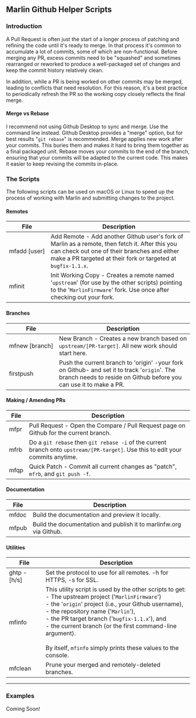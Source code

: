 ## Marlin Github Helper Scripts

### Introduction

A Pull Request is often just the start of a longer process of patching and refining the code until it's ready to merge. In that process it's common to accumulate a lot of commits, some of which are non-functional. Before merging any PR, excess commits need to be "squashed" and sometimes rearranged or reworked to produce a well-packaged set of changes and keep the commit history relatively clean.

In addition, while a PR is being worked on other commits may be merged, leading to conflicts that need resolution. For this reason, it's a best practice to periodically refresh the PR so the working copy closely reflects the final merge.

#### Merge vs Rebase

I recommend not using Github Desktop to sync and merge. Use the command line instead. Github Desktop provides a "merge" option, but for best results "`git rebase`" is recommended. Merge applies new work after your commits. This buries them and makes it hard to bring them together as a final packaged unit. Rebase moves your commits to the end of the branch, ensuring that your commits will be adapted to the current code. This makes it easier to keep revising the commits in-place.

### The Scripts

The following scripts can be used on macOS or Linux to speed up the process of working with Marlin and submitting changes to the project.

#### Remotes

File|Description
----|-----------
mfadd&nbsp;[user]|Add Remote - Add another Github user's fork of Marlin as a remote, then fetch it. After this you can check out one of their branches and either make a PR targeted at their fork or targeted at `bugfix-1.1.x`.
mfinit|Init Working Copy - Creates a remote named '`upstream`' (for use by the other scripts) pointing to the '`MarlinFirmware`' fork. Use once after checking out your fork.


#### Branches

File|Description
----|-----------
mfnew&nbsp;[branch]|New Branch - Creates a new branch based on `upstream/[PR-target]`. All new work should start here.
firstpush|Push the current branch to 'origin' -your fork on Github- and set it to track '`origin`'. The branch needs to reside on Github before you can use it to make a PR.


#### Making / Amending PRs

File|Description
----|-----------
mfpr|Pull Request - Open the Compare / Pull Request page on Github for the current branch.
mfrb|Do a `git rebase` then `git rebase -i` of the current branch onto `upstream/[PR-target]`. Use this to edit your commits anytime.
mfqp|Quick Patch - Commit all current changes as "patch", `mfrb`, and `git push -f`.

#### Documentation

File|Description
----|-----------
mfdoc|Build the documentation and preview it locally.
mfpub|Build the documentation and publish it to marlinfw.org via Github.

#### Utilities

File|Description
----|-----------
ghtp -[h/s]|Set the protocol to use for all remotes. -h for HTTPS, -s for SSL.
mfinfo|This utility script is used by the other scripts to get:<br/>- The upstream project ('`MarlinFirmware`')<br/>- the '`origin`' project (i.e., your Github username),<br/>- the repository name ('`Marlin`'),<br/>- the PR target branch ('`bugfix-1.1.x`'), and<br/>- the current branch (or the first command-line argument).<br/><br/>By itself, `mfinfo` simply prints these values to the console.
mfclean&nbsp;&nbsp;&nbsp;&nbsp;&nbsp;|Prune your merged and remotely-deleted branches.

---

### Examples

Coming Soon!
